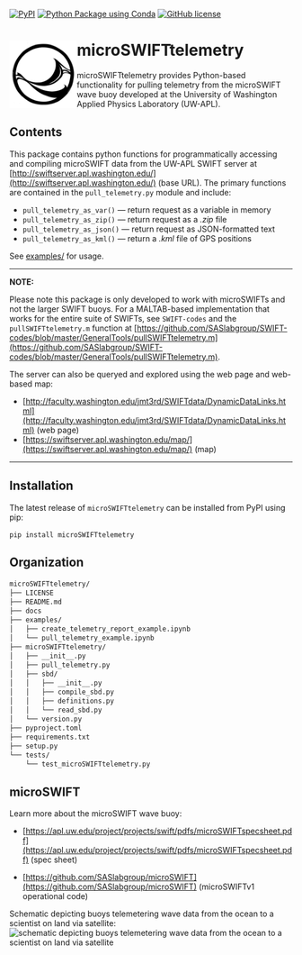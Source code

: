 [![PyPI](https://img.shields.io/pypi/v/microSWIFTtelemetry)](https://pypi.org/project/microSWIFTtelemetry/)
[![Python Package using Conda](https://github.com/SASlabgroup/microSWIFTtelemetry/actions/workflows/python-package-conda.yml/badge.svg)](https://github.com/SASlabgroup/microSWIFTtelemetry/actions/workflows/python-package-conda.yml)
[![GitHub license](https://img.shields.io/github/license/SASlabgroup/microSWIFTtelemetry)](https://github.com/SASlabgroup/microSWIFTtelemetry/blob/main/LICENSE)

# <img src= "./docs/imgs/SWIFTlogo.jpg" height="120" align=left></img> microSWIFTtelemetry
microSWIFTtelemetry provides Python-based functionality for pulling telemetry from the microSWIFT wave buoy developed at the University of Washington Applied Physics Laboratory (UW-APL). 

## Contents
This package contains python functions for programmatically accessing and compiling microSWIFT data from the UW-APL SWIFT server at [http://swiftserver.apl.washington.edu/](http://swiftserver.apl.washington.edu/) (base URL). The primary functions are contained in the `pull_telemetry.py` module and include:

- `pull_telemetry_as_var()` &mdash; return request as a variable in memory
- `pull_telemetry_as_zip()` &mdash; return request as a *.zip* file
- `pull_telemetry_as_json()` &mdash; return request as JSON-formatted text
- `pull_telemetry_as_kml()` &mdash; return a *.kml* file of GPS positions

See [examples/](https://github.com/jacobrdavis/microSWIFTtelemetry/tree/main/examples) for usage.

---
**NOTE:**

Please note this package is only developed to work with microSWIFTs and not the larger SWIFT buoys. 
For a MALTAB-based implementation that works for the entire suite of SWIFTs, see `SWIFT-codes` and the `pullSWIFTtelemetry.m` function at [https://github.com/SASlabgroup/SWIFT-codes/blob/master/GeneralTools/pullSWIFTtelemetry.m](https://github.com/SASlabgroup/SWIFT-codes/blob/master/GeneralTools/pullSWIFTtelemetry.m).

The server can also be queryed and explored using the web page and web-based map: 
* [http://faculty.washington.edu/jmt3rd/SWIFTdata/DynamicDataLinks.html](http://faculty.washington.edu/jmt3rd/SWIFTdata/DynamicDataLinks.html) (web page)
* [https://swiftserver.apl.washington.edu/map/](https://swiftserver.apl.washington.edu/map/) (map)
---


## Installation
The latest release of `microSWIFTtelemetry` can be installed from PyPI using pip: 

```
pip install microSWIFTtelemetry
```
## Organization
```
microSWIFTtelemetry/
├── LICENSE
├── README.md
├── docs
├── examples/
│   ├── create_telemetry_report_example.ipynb
│   └── pull_telemetry_example.ipynb
├── microSWIFTtelemetry/
│   ├── __init__.py
│   ├── pull_telemetry.py
│   ├── sbd/
│   │   ├── __init__.py
│   │   ├── compile_sbd.py
│   │   ├── definitions.py
│   │   └── read_sbd.py
│   └── version.py
├── pyproject.toml
├── requirements.txt
├── setup.py
└── tests/
    └── test_microSWIFTtelemetry.py
```
## microSWIFT
Learn more about the microSWIFT wave buoy:
* [https://apl.uw.edu/project/projects/swift/pdfs/microSWIFTspecsheet.pdf](https://apl.uw.edu/project/projects/swift/pdfs/microSWIFTspecsheet.pdf) (spec sheet)

* [https://github.com/SASlabgroup/microSWIFT](https://github.com/SASlabgroup/microSWIFT) (microSWIFTv1 operational code)

Schematic depicting buoys telemetering wave data from the ocean to a scientist on land via satellite:
![schematic depicting buoys telemetering wave data from the ocean to a scientist on land via satellite](./docs/imgs/how_telemetry_works.png)

